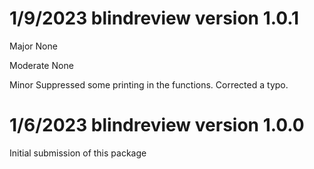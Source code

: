 
1/9/2023 blindreview version 1.0.1
==================================
Major
   None
   
Moderate
   None

Minor
   Suppressed some printing in the functions.
   Corrected a typo.
   

1/6/2023 blindreview version 1.0.0 
==================================
Initial submission of this package
